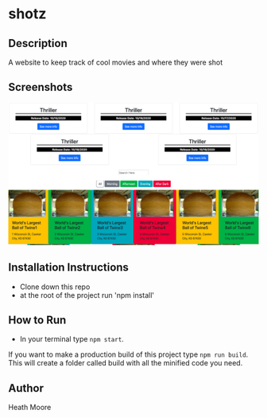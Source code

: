 # shotz

## Description
A website to keep track of cool movies and where they were shot

## Screenshots
![alt text](https://github.com/HeathJHMoore/shotz/blob/master/Screen%20Shot%202019-06-15%20at%2010.22.24%20AM.png)

## Installation Instructions
* Clone down this repo
* at the root of the project run 'npm install'

## How to Run
* In your terminal type `npm start`.

If you want to make a production build of this project type `npm run build`.
This will create a folder called build with all the minified code you need.

## Author
Heath Moore

